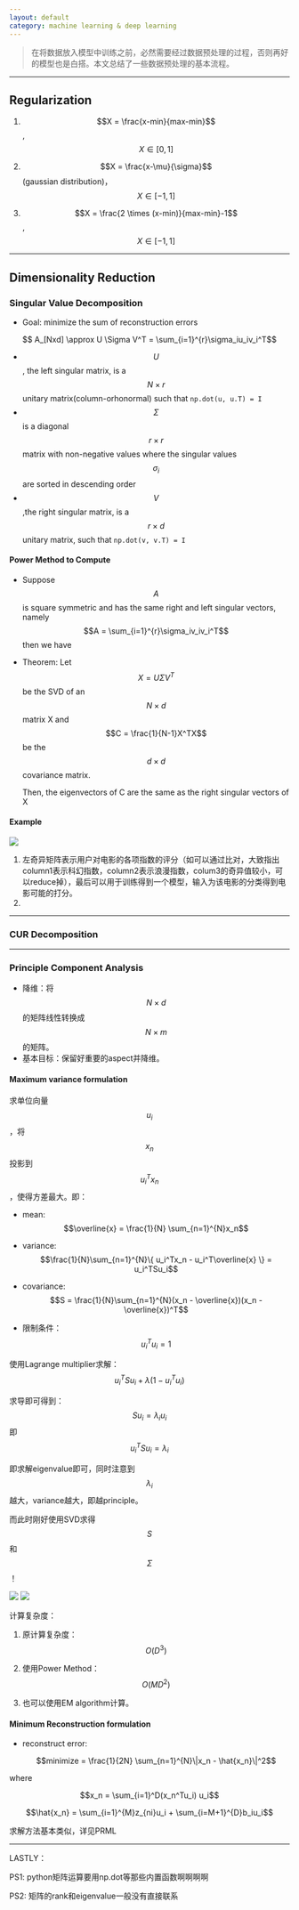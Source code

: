 ```yaml
---
layout: default
category: machine learning & deep learning
---
```


> 在将数据放入模型中训练之前，必然需要经过数据预处理的过程，否则再好的模型也是白搭。本文总结了一些数据预处理的基本流程。

---

## Regularization
1. $$X = \frac{x-min}{max-min}$$, $$X \in [0, 1]$$

2. $$X = \frac{x-\mu}{\sigma}$$ (gaussian distribution)， $$X \in [-1, 1]$$

3. $$X = \frac{2 \times (x-min)}{max-min}-1$$ , $$X \in [-1, 1]$$


---

## Dimensionality Reduction

### Singular Value Decomposition

- Goal: minimize the sum of reconstruction errors

$$ A_[Nxd] \approx U \Sigma V^T = \sum_{i=1}^{r}\sigma_iu_iv_i^T$$

- $$U$$, the left singular matrix, is a $$N \times r$$ unitary matrix(column-orhonormal) such that ```np.dot(u, u.T) = I```
- $$\Sigma$$ is a diagonal $$r \times r$$  matrix with non-negative values where the singular values $$\sigma_i$$ are sorted in descending order
- $$V$$ ,the right singular matrix, is a $$r \times d$$ unitary matrix, such that ```np.dot(v, v.T) = I```


#### Power Method to Compute
  
 - Suppose $$A$$ is square symmetric and has the same right and left singular vectors, namely $$A = \sum_{i=1}^{r}\sigma_iv_iv_i^T$$ then we have 


- Theorem:
  Let $$X = U \Sigma V^T$$ be the SVD of an  $$N \times d$$ matrix X and $$C = \frac{1}{N-1}X^TX$$ be the $$d \times d$$ covariance matrix.
  
  Then, the eigenvectors of C are the same as the right singular vectors of X
  
#### Example
![](/assets/images/svd_example.png)

1. 左奇异矩阵表示用户对电影的各项指数的评分（如可以通过比对，大致指出column1表示科幻指数，column2表示浪漫指数，colum3的奇异值较小，可以reduce掉），最后可以用于训练得到一个模型，输入为该电影的分类得到电影可能的打分。
2. 

---

### CUR Decomposition


---

### Principle Component Analysis

- 降维：将$$N \times d$$的矩阵线性转换成$$N \times m$$的矩阵。
- 基本目标：保留好重要的aspect并降维。

#### Maximum variance formulation 

求单位向量$$u_i$$，将$$x_n$$投影到$$u_i^Tx_n$$，使得方差最大。即：

 - mean: $$\overline{x} = \frac{1}{N} \sum_{n=1}^{N}x_n$$ 

- variance: $$\frac{1}{N}\sum_{n=1}^{N}\{ u_i^Tx_n - u_i^T\overline{x} \} = u_i^TSu_i$$ 

- covariance: $$S = \frac{1}{N}\sum_{n=1}^{N}(x_n - \overline{x})(x_n - \overline{x})^T$$

- 限制条件： $$u_i^Tu_i = 1$$

使用Lagrange multiplier求解：
 $$u_i^TSu_i + \lambda (1-u_i^Tu_i)$$
 
 求导即可得到：
 $$Su_i = \lambda_iu_i$$ 
 即 $$u_i^TSu_i = \lambda_i$$ 
 
 即求解eigenvalue即可，同时注意到$$\lambda_i$$越大，variance越大，即越principle。
 
 而此时刚好使用SVD求得$$S$$和$$\Sigma$$！
 
 ![](/assets/images/pca_1.png)
 ![](/assets/images/pca_2.png)
 
 
 
 计算复杂度：
 
 1. 原计算复杂度：$$O(D^3)$$
 
 2. 使用Power Method：$$O(MD^2)$$
 
 3. 也可以使用EM algorithm计算。

 
 #### Minimum Reconstruction formulation
 
 
 - reconstruct error:
   
   $$minimize = \frac{1}{2N} \sum_{n=1}^{N}\|x_n - \hat{x_n}\|^2$$

where
  
  $$x_n = \sum_{i=1}^D(x_n^Tu_i) u_i$$ 
    
  $$\hat{x_n} = \sum_{i=1}^{M}z_{ni}u_i + \sum_{i=M+1}^{D}b_iu_i$$
    
  
 求解方法基本类似，详见PRML
    
    

---
LASTLY：

PS1: python矩阵运算要用np.dot等那些内置函数啊啊啊啊

PS2: 矩阵的rank和eigenvalue一般没有直接联系
